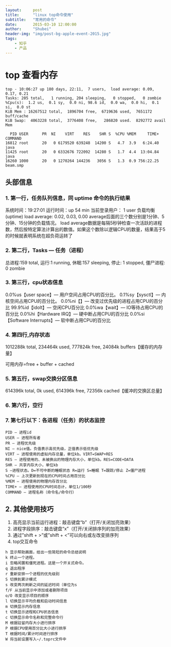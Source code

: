 ```yaml
---
layout:     post
title:      "linux top命令使用"
subtitle:   "常用的命令"
date:       2015-03-10 12:00:00
author:     "Shubei"
header-img: "img/post-bg-apple-event-2015.jpg"
tags:
    - 知乎
    - 产品
---
```

# top 查看内存
```shell
top - 10:06:27 up 180 days, 22:11,  7 users,  load average: 0.09, 0.17, 0.21
Tasks: 205 total,   1 running, 204 sleeping,   0 stopped,   0 zombie
%Cpu(s):  1.2 us,  0.1 sy,  0.0 ni, 98.6 id,  0.0 wa,  0.0 hi,  0.1 si,  0.0 st
KiB Mem : 16267512 total,  1896704 free,  6719636 used,  7651172 buff/cache
KiB Swap:  4063228 total,  3776408 free,   286820 used.  8292772 avail Mem 

  PID USER      PR  NI    VIRT    RES    SHR S  %CPU %MEM     TIME+ COMMAND
16812 root      20   0 6179520 639248  14200 S   4.7  3.9   6:24.40 java
11425 root      20   0 6332676 722092  14280 S   1.7  4.4  13:04.84 java
16260 1000      20   0 1270264 144236   3056 S   1.3  0.9 756:22.25 beam.smp
```
## 头部信息
### 1. 第一行，任务队列信息，同 uptime 命令的执行结果
系统时间：19:27:01
运行时间：up 54 min
当前登录用户：  1 user
负载均衡(uptime)  load average: 0.02, 0.03, 0.00
     average后面的三个数分别是1分钟、5分钟、15分钟的负载情况。
load average数据是每隔5秒钟检查一次活跃的进程数，然后按特定算法计算出的数值。如果这个数除以逻辑CPU的数量，结果高于5的时候就表明系统在超负荷运转了

### 2. 第二行，Tasks — 任务（进程）
总进程:159 total, 运行:1 running, 休眠:157 sleeping, 停止: 1 stopped, 僵尸进程: 0 zombie
### 3. 第三行，cpu状态信息
0.0%us【user space】— 用户空间占用CPU的百分比。
0.1%sy【sysctl】— 内核空间占用CPU的百分比。
0.0%ni【】— 改变过优先级的进程占用CPU的百分比
99.9%id【idolt】— 空闲CPU百分比
0.0%wa【wait】— IO等待占用CPU的百分比
0.0%hi【Hardware IRQ】— 硬中断占用CPU的百分比
0.0%si【Software Interrupts】— 软中断占用CPU的百分比

### 4. 第四行,内存状态
1012288k total,   234464k used,   777824k free,    24084k buffers【缓存的内存量】

可用内存=free + buffer + cached
### 5. 第五行，swap交换分区信息
614396k total,        0k used,   614396k free,    72356k cached【缓冲的交换区总量】

### 6. 第六行，空行
### 7. 第七行以下：各进程（任务）的状态监控
```shell
PID — 进程id
USER — 进程所有者
PR — 进程优先级
NI — nice值。负值表示高优先级，正值表示低优先级
VIRT — 进程使用的虚拟内存总量，单位kb。VIRT=SWAP+RES
RES — 进程使用的、未被换出的物理内存大小，单位kb。RES=CODE+DATA
SHR — 共享内存大小，单位kb
S —进程状态。D=不可中断的睡眠状态 R=运行 S=睡眠 T=跟踪/停止 Z=僵尸进程
%CPU — 上次更新到现在的CPU时间占用百分比
%MEM — 进程使用的物理内存百分比
TIME+ — 进程使用的CPU时间总计，单位1/100秒
COMMAND — 进程名称（命令名/命令行）
```

## 2. 其他使用技巧
1. 高亮显示当前运行进程：敲击键盘“b”（打开/关闭加亮效果）
2. 进程字段排序：敲击键盘“x”（打开/关闭排序列的加亮效果）
3. 通过”shift + >”或”shift + <”可以向右或左改变排序列
4. top交互命令
```
h 显示帮助画面，给出一些简短的命令总结说明
k 终止一个进程。
i 忽略闲置和僵死进程。这是一个开关式命令。
q 退出程序
r 重新安排一个进程的优先级别
S 切换到累计模式
s 改变两次刷新之间的延迟时间（单位为s
f/F 从当前显示中添加或者删除项目
o/O 改变显示项目的顺序
l 切换显示平均负载和启动时间信息
m 切换显示内存信息
t 切换显示进程和CPU状态信息
c 切换显示命令名称和完整命令行
M 根据驻留内存大小进行排序
P 根据CPU使用百分比大小进行排序
T 根据时间/累计时间进行排序
W 将当前设置写入~/.toprc文件中
```